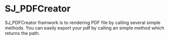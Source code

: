 # SJ_PDFCreator
SJ_PDFCreator framwork is to rendering PDF file by calling several simple methods.
You can easily export your pdf by calling an simple method which returns the path.
